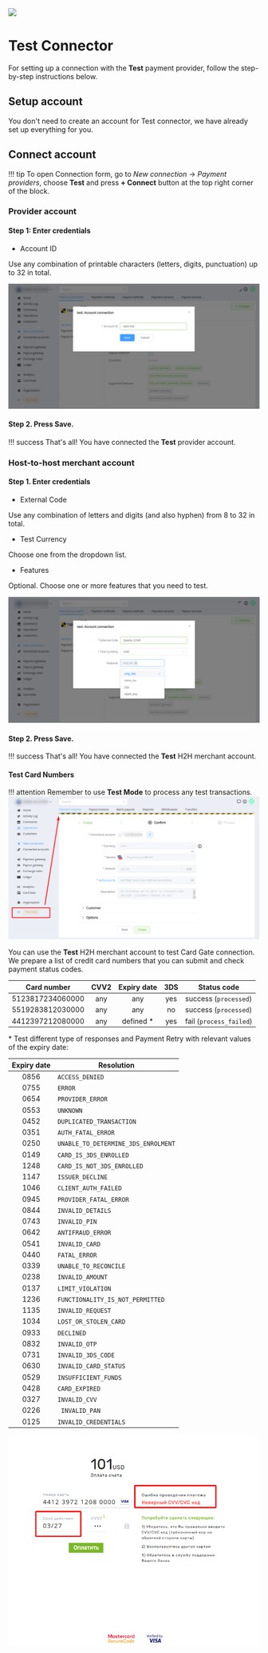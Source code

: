 <img src="https://static.openfintech.io/payment_providers/test/logo.svg?w=200" width="200px">

# Test Connector

For setting up a connection with the **Test** payment provider, follow the step-by-step instructions below.

## Setup account

You don't need to create an account for Test connector, we have already set up everything for you.

## Connect account

!!! tip
    To open Connection form, go to *New connection* &rarr; *Payment providers*, choose **Test** and press **+ Connect** button at the top right corner of the block.

### Provider account

#### Step 1: Enter credentials

- Account ID

Use any combination of printable characters (letters, digits, punctuation) up to 32 in total.

![Connect](images/test-connect-provider1.png)

#### Step 2. Press **Save**.

!!! success
    That's all! You have connected the **Test** provider account.

### Host-to-host merchant account

#### Step 1. Enter credentials

- External Code

Use any combination of letters and digits (and also hyphen) from 8 to 32 in total.

- Test Currency

Choose one from the dropdown list.

- Features

Optional. Choose one or more features that you need to test.

![Connect](images/test-connect-merchant1.png)

#### Step 2. Press **Save**.

!!! success
    That's all! You have connected the **Test** H2H merchant account.

#### Test Card Numbers

!!! attention
    Remember to use **Test Mode** to process any test transactions.
    ![Retry](images/test-mode.png)

You can use the **Test** H2H merchant account to test Card Gate connection. We prepare a list of credit card numbers that you can submit and check payment status codes. 

| Card number | CVV2 | Expiry date | 3DS |Status code |
|-------------|:---:|:------:|:---:|------|
| 5123817234060000 | any | any | yes| success (`processed`) |
| 5519283812030000 | any | any | no | success (`processed`) |
| 4412397212080000 | any | defined * |  yes | fail (`process_failed`) |

\* Test different type of responses and Payment Retry with relevant values of the expiry date:

| Expiry date | Resolution |
|:-------------:|------------|
| 0856 | `ACCESS_DENIED` |
| 0755 | `ERROR` |
| 0654 | `PROVIDER_ERROR` |
| 0553 | `UNKNOWN` |
| 0452 | `DUPLICATED_TRANSACTION` |
| 0351 | `AUTH_FATAL_ERROR` |
| 0250 | `UNABLE_TO_DETERMINE_3DS_ENROLMENT` |
| 0149 | `CARD_IS_3DS_ENROLLED` |
| 1248 | `CARD_IS_NOT_3DS_ENROLLED` |
| 1147 | `ISSUER_DECLINE` |
| 1046 |  `CLIENT_AUTH_FAILED` |
| 0945 | `PROVIDER_FATAL_ERROR` |
| 0844 | `INVALID_DETAILS` |
| 0743 |  `INVALID_PIN` |
| 0642 | `ANTIFRAUD_ERROR` |
| 0541 | `INVALID_CARD` |
| 0440 | `FATAL_ERROR` |
| 0339 | `UNABLE_TO_RECONCILE` |
| 0238 | `INVALID_AMOUNT` |
| 0137 | `LIMIT_VIOLATION` |
| 1236 | `FUNCTIONALITY_IS_NOT_PERMITTED` |
| 1135 | `INVALID_REQUEST` |
| 1034 | `LOST_OR_STOLEN_CARD` |
| 0933 | `DECLINED` |
| 0832 | `INVALID_OTP` |
| 0731 | `INVALID_3DS_CODE` |
| 0630 | `INVALID_CARD_STATUS` |
| 0529 | `INSUFFICIENT_FUNDS` |
| 0428 | `CARD_EXPIRED` |
| 0327 | `INVALID_CVV` |
| 0226 | ` INVALID_PAN` |
| 0125 | `INVALID_CREDENTIALS` |

![Retry](images/retry.png)